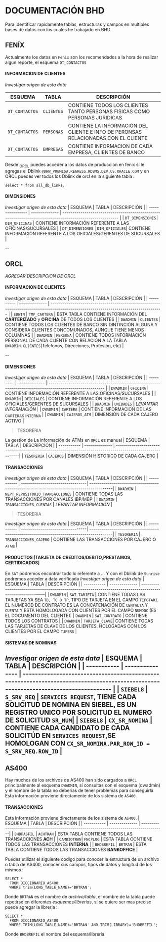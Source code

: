 # DOCUMENTACIÓN BHD 
Para identificar rapidamente tablas, estructuras y campos en multiples bases de datos con los cuales he trabajado en BHD.

## FENÍX
Actualmente los datos en `Fenix` son los recomendados a la hora de realizar algun reporte, el esquema `DT_CONTACTOS`
#### INFORMACION DE CLIENTES
*Investigar origen de esta data*

| ESQUEMA        | TABLA      | DESCRIPCIÓN                                                                                  |
| -------------- | -----------| -------------------------------------------------------------------------------------------- |
| `DT_CONTACTOS` | `CLIENTES` | CONTIENE TODOS LOS CLIENTES TANTO PERSONAS FISICAS COMO PERSONAS JURIDICAS                   |
| `DT_CONTACTOS` | `PERSONAS` | CONTIENE LA INFORMACIÓN DEL CLIENTE E INFO DE PERONSAS RELACIONADAS CON EL CLIENTE           |                         
| `DT_CONTACTOS` | `EMPRESAS` | CONTIENE INFORMACION DE CADA EMPRESA, CLIENTES DE BANCO                                      |

Desde <sub>ORCL</sub> puedes acceder a los datos de producción en fenix sí le agregas el Dblink `@DHW_PREMISA.REGRESS.RDBMS.DEV.US.ORACLE.COM` y en ORCL puedes ver todos los Dblink de orcl en la siguiente tabla : 
``` 
select * from all_db_links;
```

#### DIMENSIONES 
*Investigar origen de esta data*
| ESQUEMA          | TABLA          | DESCRIPCIÓN                                                                                                |
| ---------------- | -------------- | ---------------------------------------------------------------------------------------------------------- |
| `DT_DIMENSIONES` | `DIM_OFICINAS` | CONTIENE INFORMACIÓN REFERENTE A LAS OFICINAS/SUCURSALES                                                   |
| `DT_DIMENSIONES` | `DIM_OFICIALES`| CONTIENE INFORMACIÓN REFERENTE A LOS OFICIALES/GERENTES DE SUCURSALES                                      |

--

## ORCL

*AGREGAR DESCRIPCION DE ORCL*
#### INFORMACION DE CLIENTES

*Investigar origen de esta data*
| ESQUEMA    | TABLA          | DESCRIPCIÓN                                                                                                                            |
| ---------- | -------------- | -------------------------------------------------------------------------------------------------------------------------------------- |
| `EDWIN`    | `TMP_CARTERA`  | ESTA TABLA CONTIENE INFORMACIÓN DEL **CARTERIZADO** y **OFICINA** DE TODOS LOS CLIENTES                                                |
| `DWADMIN`  | `CLIENTES`     | CONTIENE TODOS LOS CLIENTES DE BANCO SIN DINTINCIÓN ALGUNA Y CONSIDERA CLIENTES CONCOMUNADOS, AUNQUE TIENE MENOS COLUMNAS              |
| `DWADMIN`  | `PERSONA`      | CONTIENE TODOS INFORMACIÓN PERSONAL DE CADA CLIENTE CON RELACIÓN A LA TABLA `DWADMIN.CLIENTES`(Telefonos, Direcciones, Profesión, etc) |

--

#### DIMENSIONES

*Investigar origen de esta data*
| ESQUEMA   | TABLA          | DESCRIPCIÓN                                                                                                |
| --------- | -------------- | ---------------------------------------------------------------------------------------------------------- |
| `DWADMIN` | `OFICINA`      | CONTIENE INFORMACIÓN REFERENTE A LAS OFICINAS/SUCURSALES                                                   |
| `DWADMIN` | `OFICIALES`    | CONTIENE INFORMACIÓN REFERENTE A LOS OFICIALES/GERENTES DE SUCURSALES                                      | 
| `DWADMIN` | `UNIDADES`     | *LEVANTAR INFORMACIÓN*                                                                                     |
| `DWADMIN` | `CARTERA`      | CONTIENE INFORMACION DE LAS <sub>CARTERAS</sub>  <sub> INTERNA </sub>                                      | 
| `DWADMIN` | `CAJEROS_ATM`  | DIMENSIÓN DE CADA CAJERO ACTIVO                                                                            |

> TESORERIA

La gestion de La información de ATMs en `ORCL` es manual
| ESQUEMA     | TABLA          | DESCRIPCIÓN                                                                                                |
| ----------- | -------------- | -----------------------------------------------------------------------------------------------------------|
| `TESORERIA` | `CAJEROS`      | DIMENSIÓN HISTORICO DE CADA CAJERO                                                                         |


#### TRANSACCIONES

*Investigar origen de esta data*
| ESQUEMA     | TABLA                            | DESCRIPCIÓN                                                                              |
| ----------- | ---------------------------------| -----------------------------------------------------------------------------------------|
| `DWADMIN`   | `NEPT_REPOSITORIO_TRANSACCIONES` | CONTIENE TODAS LAS TRANSACCIONES POR CANALES IBP/MBP                                     |
| `DWADMIN`   | `TRANSACCIONES_CUENTAS`          | *LEVANTAR INFORMACIÓN*                                                                   |

> TESORERIA

*Investigar origen de esta data*
| ESQUEMA     | TABLA                            | DESCRIPCIÓN                                                                              |
| ----------- | ---------------------------------| -----------------------------------------------------------------------------------------|
| `TESORERIA` | `TRANSACCIONES_CAJERO`           | CONTIENE LAS TRANSACCIONES POR CAJERO O<sub> ATMs </sub>                                 |

#### PRODUCTOS [TARJETA DE CREDITOS/DEBITO,PRESTAMOS, CERTIDICADOS]
En `SAT` podremos encontrar todo lo referente a ... Y con el Dblink de `Sunrise` podremos acceder a data verificada
*Investigar origen de esta data*
| ESQUEMA     | TABLA          | DESCRIPCIÓN                                                                                                |
| ----------- | -------------- | -----------------------------------------------------------------------------------------------------------|
| `DWADMIN`   | `SAT_TARJETA`  | CONTIENE TODAS LAS TARJETAS YA SEA `TD, TC O TP`, TIPO DE TARJETA EN EL CAMPO `TIPOTARJ`, EL NUMEROD DE CONTRATO ES LA CONCATENACIÓN DE `CENTALTA` Y  `CUENTA` Y ESTÁ HOMOLOGADA CON CLIENTES POR EL CAMPO `NUMDOC` (ES EL DOCUMENTO DEL CLIENTE)|
| `DWADMIN`   | `SAT_CONTRATO` | CONTIENE TODOS LOS CONTRATOS |
| `DWADMIN`   | `TARJETA_CLAVE`| CONTIENE TODAS LAS TARJETAS DE CLAVE DE LOS CLIENTES, HOLOGADAS CON LOS CLIENTES POR EL CAMPO `TJPERS`     |

#### SISTEMAS DE NOMINAS
*Investigar origen de esta data*
| ESQUEMA     | TABLA           | DESCRIPCIÓN                                                                                                                         |
| ----------- | --------------- | ----------------------------------------------------------------------------------------------------------------------------------- |
| `SIEBEL8`   | `S_SRV_REQ`     | `SERVICES REQUEST`, TIENE CADA SOLICITUD DE NOMINA EN **SIEBEL**, ES UN REGISTRO UNICO POR SOLICITUD EL NUMERO DE SOLICITUD `SR_NUM`|
| `SIEBEL8`   | `CX_SR_NOMINA`  | CONTIENE CADA CANDIDATO DE CADA SOLICITÚD EN `SERVICES REQUEST`,SE HOMOLOGAN CON `CX_SR_NOMINA.PAR_ROW_ID = S_SRV_REQ.ROW_ID`       |
--

## AS400
Hay muchos de los archivos de AS400 han sido cargados a `ORCL` principalmente al esquema `DWADMIN`, sí consultas con el esquema (dwadmin) y el nombre de la tabla no deberias de tener problemas para conseguirla. Esta información proviene directamente de los sistema de `AS400`.
#### TRANSACCIONES  
Esta información proviene directamente de los sistema de `AS400`.
| ESQUEMA     | TABLA          | DESCRIPCIÓN                                                                              |
| ----------- | -------------- | -----------------------------------------------------------------------------------------|
| `BHDPASFIL` | `ACHTRAN`      | ESTA TABLA CONTIENE TODOS LAS TRANSACCIONES **ACH**                                      |
| `CAMBIOTRAN`| `FNCPLOG`      | ESTA TABLA CONTIENE TODOS LAS TRANSACCIONES **INTERNA**                                  |
| `BHDBREFIL` | `BRTRAN`       | ESTA TABLA CONTIENE TODOS LAS TRANSACCIONES **BANKOFFICE**                               |

Puedes utilizar el siguiente codigo para conocer la estructura de un archivo o tabla de AS400, conocer sus campos, tipos de datos y longitud de los mismos : 

```
SELECT * 
  FROM DICCIONARIO_AS400
  WHERE trim(LONG_TABLE_NAME)='BRTRAN';
```
Donde `BRTRAN` es el nombre de *archivo/tabla*, el nombre de la tabla puede repetirse en diferentes *esquemas/librerias*, sí se quiere ser mas preciso puede agregar la libreria : 
``` 
SELECT * 
  FROM DICCIONARIO_AS400
  WHERE TRIM(LONG_TABLE_NAME)='BRTRAN' AND TRIM(LIBRARY)='BHDBREFIL';
``` 
Donde `BHDBREFIL` el  nombre del esquema/libreria.




